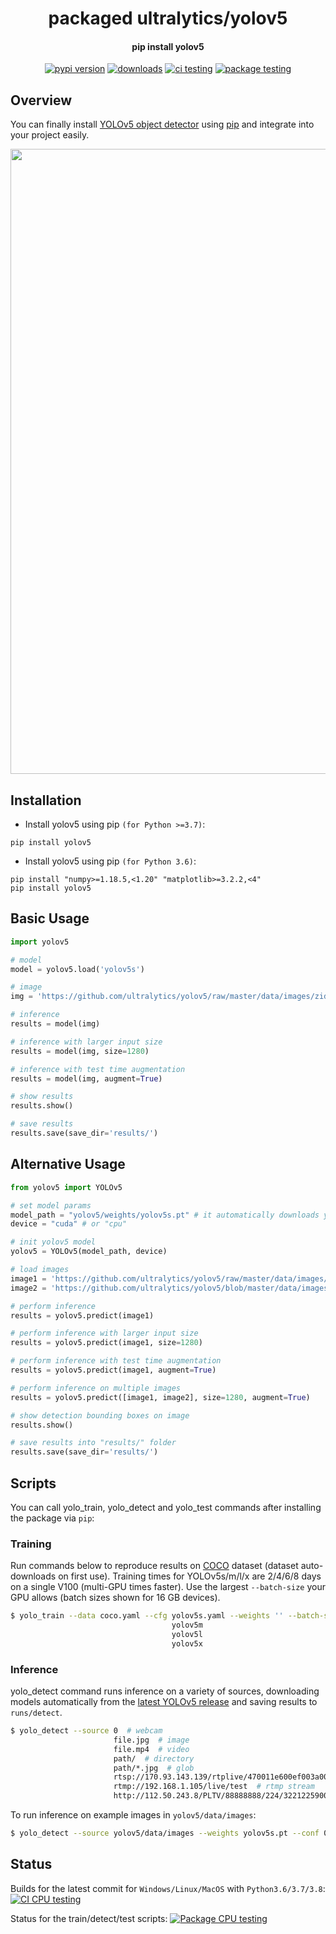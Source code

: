 <h1 align="center">
  packaged ultralytics/yolov5
</h1>

<h4 align="center">
  pip install yolov5
</h4>

<div align="center">
  <a href="https://badge.fury.io/py/yolov5"><img src="https://badge.fury.io/py/yolov5.svg" alt="pypi version"></a>
  <a href="https://pepy.tech/project/yolov5"><img src="https://pepy.tech/badge/yolov5/month" alt="downloads"></a>
  <a href="https://github.com/fcakyon/yolov5-pip/actions/workflows/ci.yml"><img src="https://github.com/fcakyon/yolov5-pip/actions/workflows/ci.yml/badge.svg" alt="ci testing"></a>
  <a href="https://github.com/fcakyon/yolov5-pip/actions/workflows/package_testing.yml"><img src="https://github.com/fcakyon/yolov5-pip/actions/workflows/package_testing.yml/badge.svg" alt="package testing"></a>
</div>

## Overview

You can finally install [YOLOv5 object detector](https://github.com/ultralytics/yolov5) using [pip](https://pypi.org/project/yolov5/) and integrate into your project easily.

<img src="https://user-images.githubusercontent.com/26833433/114313216-f0a5e100-9af5-11eb-8445-c682b60da2e3.png" width="1000">

## Installation

- Install yolov5 using pip `(for Python >=3.7)`:

```console
pip install yolov5
```

- Install yolov5 using pip `(for Python 3.6)`:

```console
pip install "numpy>=1.18.5,<1.20" "matplotlib>=3.2.2,<4"
pip install yolov5
```

## Basic Usage

```python
import yolov5

# model
model = yolov5.load('yolov5s')

# image
img = 'https://github.com/ultralytics/yolov5/raw/master/data/images/zidane.jpg'

# inference
results = model(img)

# inference with larger input size
results = model(img, size=1280)

# inference with test time augmentation
results = model(img, augment=True)

# show results
results.show()

# save results
results.save(save_dir='results/')

```

## Alternative Usage

```python
from yolov5 import YOLOv5

# set model params
model_path = "yolov5/weights/yolov5s.pt" # it automatically downloads yolov5s model to given path
device = "cuda" # or "cpu"

# init yolov5 model
yolov5 = YOLOv5(model_path, device)

# load images
image1 = 'https://github.com/ultralytics/yolov5/raw/master/data/images/zidane.jpg'
image2 = 'https://github.com/ultralytics/yolov5/blob/master/data/images/bus.jpg'

# perform inference
results = yolov5.predict(image1)

# perform inference with larger input size
results = yolov5.predict(image1, size=1280)

# perform inference with test time augmentation
results = yolov5.predict(image1, augment=True)

# perform inference on multiple images
results = yolov5.predict([image1, image2], size=1280, augment=True)

# show detection bounding boxes on image
results.show()

# save results into "results/" folder
results.save(save_dir='results/')
```

## Scripts

You can call yolo_train, yolo_detect and yolo_test commands after installing the package via `pip`:

### Training

Run commands below to reproduce results on [COCO](https://github.com/ultralytics/yolov5/blob/master/data/scripts/get_coco.sh) dataset (dataset auto-downloads on first use). Training times for YOLOv5s/m/l/x are 2/4/6/8 days on a single V100 (multi-GPU times faster). Use the largest `--batch-size` your GPU allows (batch sizes shown for 16 GB devices).

```bash
$ yolo_train --data coco.yaml --cfg yolov5s.yaml --weights '' --batch-size 64
                                    yolov5m                                40
                                    yolov5l                                24
                                    yolov5x                                16
```

### Inference

yolo_detect command runs inference on a variety of sources, downloading models automatically from the [latest YOLOv5 release](https://github.com/ultralytics/yolov5/releases) and saving results to `runs/detect`.

```bash
$ yolo_detect --source 0  # webcam
                       file.jpg  # image
                       file.mp4  # video
                       path/  # directory
                       path/*.jpg  # glob
                       rtsp://170.93.143.139/rtplive/470011e600ef003a004ee33696235daa  # rtsp stream
                       rtmp://192.168.1.105/live/test  # rtmp stream
                       http://112.50.243.8/PLTV/88888888/224/3221225900/1.m3u8  # http stream
```

To run inference on example images in `yolov5/data/images`:

```bash
$ yolo_detect --source yolov5/data/images --weights yolov5s.pt --conf 0.25
```

## Status

Builds for the latest commit for `Windows/Linux/MacOS` with `Python3.6/3.7/3.8`: <a href="https://github.com/fcakyon/yolov5-pip/actions/workflows/ci.yml"><img src="https://github.com/fcakyon/yolov5-python/workflows/CI%20CPU%20Testing/badge.svg" alt="CI CPU testing"></a>

Status for the train/detect/test scripts: <a href="https://github.com/fcakyon/yolov5-pip/actions/workflows/package_testing.yml"><img src="https://github.com/fcakyon/yolov5-python/workflows/Package%20CPU%20Testing/badge.svg" alt="Package CPU testing"></a>
